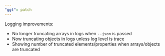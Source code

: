 ```yaml
---
"ggt": patch
---
```


Logging improvements:

- No longer truncating arrays in logs when `--json` is passed
- Now truncating objects in logs unless log level is trace
- Showing number of truncated elements/properties when arrays/objects are truncated

